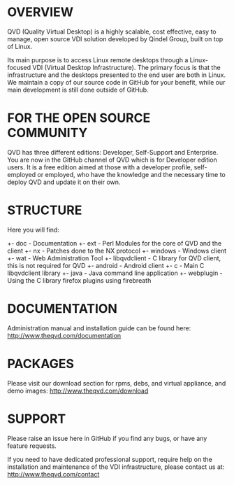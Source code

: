 # OVERVIEW
QVD (Quality Virtual Desktop) is a highly scalable, cost effective, easy to manage, open source VDI solution developed by Qindel Group, 
built on top of Linux.

Its main purpose is to access Linux remote desktops through a Linux-focused VDI (Virtual Desktop Infrastructure). The primary focus is that 
the infrastructure and the desktops presented to the end user are both in Linux.
We maintain a copy of our source code in GitHub for your benefit, while our main development is still done outside of GitHub.


# **FOR THE OPEN SOURCE COMMUNITY**
QVD has three different editions: Developer, Self-Support and Enterprise. 
You are now in the GitHub channel of QVD which is for Developer edition users. It is a free edition aimed at those with a developer profile, 
self-employed or employed, who have the knowledge and the necessary time to deploy QVD and update it on their own.


# **STRUCTURE**
Here you will find:

 +- doc     - Documentation
 +- ext     - Perl Modules for the core of QVD and the client
 +- nx      - Patches done to the NX protocol
 +- windows - Windows client
 +- wat     - Web Administration Tool
 +- libqvdclient - C library for QVD client, this is not required for QVD
  +- android - Android client
  +- c - Main C libqvdclient library
  +- java - Java command line application
  +- webplugin - Using the C library firefox plugins using firebreath


# **DOCUMENTATION**
Administration manual and installation guide can be found here: http://www.theqvd.com/documentation


# **PACKAGES**
Please visit our download section for rpms, debs, and virtual appliance, and demo images: http://www.theqvd.com/download


# **SUPPORT**
Please raise an issue here in GitHub if you find any bugs, or have any feature requests.

If you need to have dedicated professional support, require help on the installation and maintenance of the VDI infrastructure, 
please contact us at: http://www.theqvd.com/contact

